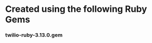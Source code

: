 Created using the following Ruby Gems
=====================================

### twilio-ruby-3.13.0.gem